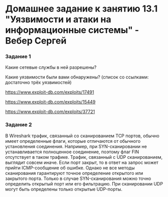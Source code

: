 # Домашнее задание к занятию 13.1 "Уязвимости и атаки на информационные системы" - Вебер Сергей


### Задание 1


Какие сетевые службы в ней разрешены?



Какие уязвимости были вами обнаружены? (список со ссылками: достаточно трёх уязвимостей)

https://www.exploit-db.com/exploits/17491

https://www.exploit-db.com/exploits/15449

https://www.exploit-db.com/exploits/37721


### Задание 2

В Wireshark трафик, связанный со сканированием TCP портов, обычно имеет определенные флаги, которые отличаются от обычного установления соединения. Например, при SYN-сканировании не устанавливается полноценное соединение, поэтому флаг FIN отсутствует в таком трафике.
Трафик, связанный с UDP сканированием, выглядит совсем иначе. Если порт закрыт, то в ответ на запрос может прийти ICMP-сообщение об ошибке.
Однако не все методы сканирования гарантируют точное определение открытого или закрытого порта. Только в случае SYN-сканирования можно точно определить открытый порт или его фильтрацию. При сканировании UDP могут быть определены только открытые UDP-порты.


